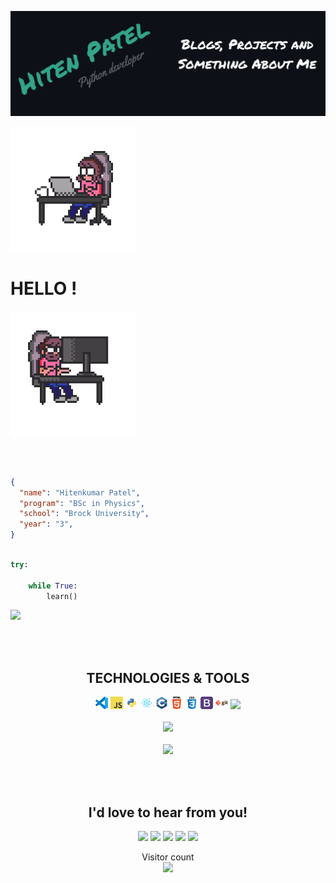 ![My Banner](/images/abc2.png)

<img src="/gifs/csguy.gif" width="200" height="200" />
<h1> HELLO ! </h1>
<img src="/gifs/csnotguy.gif" width="200" height="200" />


<br><br>

```json
{
  "name": "Hitenkumar Patel",
  "program": "BSc in Physics",
  "school": "Brock University",
  "year": "3",
}
```

```python

try:

    while True:
        learn()
```

![](https://activity-graph.herokuapp.com/graph?username=Hiten1708&theme=rogue&hide_border=true&area=true)


<br><br>

<h2 align = "center"> TECHNOLOGIES & TOOLS </h2>

<div align = "center">

<code><img height="20" src="https://raw.githubusercontent.com/github/explore/80688e429a7d4ef2fca1e82350fe8e3517d3494d/topics/visual-studio-code/visual-studio-code.png"></code>
<code><img height="20" src="https://raw.githubusercontent.com/github/explore/80688e429a7d4ef2fca1e82350fe8e3517d3494d/topics/javascript/javascript.png"></code>
<code><img height="20" src="https://raw.githubusercontent.com/github/explore/80688e429a7d4ef2fca1e82350fe8e3517d3494d/topics/python/python.png"></code>
<code><img height="20" src="https://raw.githubusercontent.com/github/explore/80688e429a7d4ef2fca1e82350fe8e3517d3494d/topics/react/react.png"></code>
<code><img height="20" src="https://raw.githubusercontent.com/github/explore/80688e429a7d4ef2fca1e82350fe8e3517d3494d/topics/cpp/cpp.png"></code>
<code><img height = "20" src = "https://raw.githubusercontent.com/github/explore/80688e429a7d4ef2fca1e82350fe8e3517d3494d/topics/html/html.png"></code>
<code><img height = "20" src = "https://raw.githubusercontent.com/github/explore/80688e429a7d4ef2fca1e82350fe8e3517d3494d/topics/css/css.png"></code>
<code><img height = "20" src = "https://raw.githubusercontent.com/github/explore/80688e429a7d4ef2fca1e82350fe8e3517d3494d/topics/bootstrap/bootstrap.png"></code>
<code><img height="20" src="https://raw.githubusercontent.com/github/explore/80688e429a7d4ef2fca1e82350fe8e3517d3494d/topics/git/git.png"></code>
<code><img height = "20" src = "https://icon-library.com/images/django-icon/django-icon-0.jpg"> </code>
<code> <img height = "20" src="https://www.php.net/images/logos/new-php-logo.svg" > </code>
<code> <img height="20" src="https://www.freepnglogos.com/uploads/logo-mysql-png/logo-mysql-mysql-logo-png-images-are-download-crazypng-21.png"> </code>

<div align = "center">

<br><br>

 <h2 align = "center"> I'd love to hear from you! </h2>
         
<div align = "center">
  
<!--   [<img src="https://img.shields.io/badge/github-%23333.svg?&style=for-the-badge&logo=github&logoColor=white" />](https://www.github.com/irsayvid)  -->
  [<img src="https://img.shields.io/badge/facebook-%234267B2.svg?&style=for-the-badge&logo=facebook&logoColor=white" />](https://www.facebook.com/hiten.patel.560272)
  [<img src="https://img.shields.io/badge/linkedin-%230077b5.svg?&style=for-the-badge&logo=linkedin&logoColor=white" />](https://www.linkedin.com/in/hitenkumar-patel-79287b1a8/)
  [<img src ="https://img.shields.io/badge/twitter-%231DA1F2.svg?&style=for-the-badge&logo=twitter&logoColor=white">](https://twitter.com/HarshP1409)
  [<img src="https://img.shields.io/badge/youtube-%23FF0000.svg?&style=for-the-badge&logo=youtube&logoColor=white" />](https://www.youtube.com/channel/UC1M5FwzvNJbHZ4Lgk8zchYg)
  [<img src ="https://img.shields.io/badge/instagram-%23E1306C.svg?&style=for-the-badge&logo=instagram&logoColor=white">](https://www.instagram.com/thehiten.hp/) 
</div>
         
 

<p align="center"> 
  Visitor count<br>
  <img src="https://profile-counter.glitch.me/Hiten1708/count.svg" />
</p>

